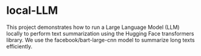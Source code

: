 # local-LLM
This project demonstrates how to run a Large Language Model (LLM) locally to perform text summarization using the Hugging Face transformers library. We use the facebook/bart-large-cnn model to summarize long texts efficiently.
